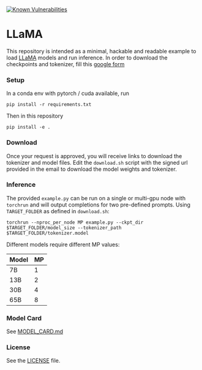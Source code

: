 [![Known Vulnerabilities](https://snyk.io/test/github/QA-Automation-Starter/qa-automation/badge.svg)](https://snyk.io/test/github/QA-Automation-Starter/qa-automation)

# LLaMA 

This repository is intended as a minimal, hackable and readable example to load [LLaMA](https://research.facebook.com/publications/llama-open-and-efficient-foundation-language-models/) models and run inference.
In order to download the checkpoints and tokenizer, fill this [google form](https://forms.gle/jk851eBVbX1m5TAv5)

### Setup
In a conda env with pytorch / cuda available, run
```
pip install -r requirements.txt
```
Then in this repository
```
pip install -e .
```

### Download
Once your request is approved, you will receive links to download the tokenizer and model files.
Edit the `download.sh` script with the signed url provided in the email to download the model weights and tokenizer.

### Inference
The provided `example.py` can be run on a single or multi-gpu node with `torchrun` and will output completions for two pre-defined prompts. Using `TARGET_FOLDER` as defined in `download.sh`:
```
torchrun --nproc_per_node MP example.py --ckpt_dir $TARGET_FOLDER/model_size --tokenizer_path $TARGET_FOLDER/tokenizer.model
```

Different models require different MP values:

|  Model | MP |
|--------|----|
| 7B     | 1  |
| 13B    | 2  |
| 30B    | 4  |
| 65B    | 8  |


### Model Card
See [MODEL_CARD.md](MODEL_CARD.md)

### License
See the [LICENSE](LICENSE) file.
